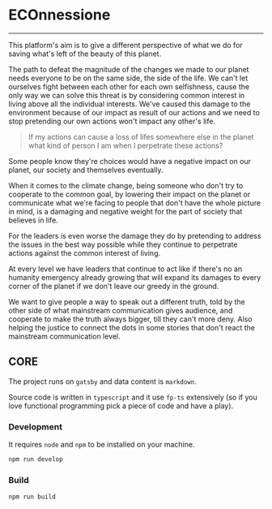 # ECOnnessione

---

This platform's aim is to give a different perspective of what we do for saving what's left of the beauty of this planet.

The path to defeat the magnitude of the changes we made to our planet needs everyone to be on the same side, the side of the life.
We can't let ourselves fight between each other for each own selfishness, cause the only way we can solve this threat is by considering common interest in living above all the individual interests. We've caused this damage to the environment because of our impact as result of our actions and we need to stop pretending our own actions won't impact any other's life.

> If my actions can cause a loss of lifes somewhere else in the planet what kind of person I am when I perpetrate these actions?

Some people know they're choices would have a negative impact on our planet, our society and themselves eventually.

When it comes to the climate change, being someone who don't try to cooperate to the common goal, by lowering their impact on the planet or communicate what we're facing to people that don't have the whole picture in mind, is a damaging and negative weight for the part of society that believes in life.

For the leaders is even worse the damage they do by pretending to address the issues in the best way possible while they continue to perpetrate actions against the common interest of living.

At every level we have leaders that continue to act like if there's no an humanity emergency already growing that will expand its damages to every corner of the planet if we don't leave our greedy in the ground.

We want to give people a way to speak out a different truth, told by the other side of what mainstream communication gives audience, and cooperate to make the truth always bigger, till they can't more deny.
Also helping the justice to connect the dots in some stories that don't react the mainstream communication level.

## CORE

The project runs on `gatsby` and data content is `markdown`.

Source code is written in `typescript` and it use `fp-ts` extensively (so if you love functional programming pick a piece of code and have a play).

### Development

It requires `node` and `npm` to be installed on your machine.

```sh
npm run develop
```

### Build

```sh
npm run build
```
